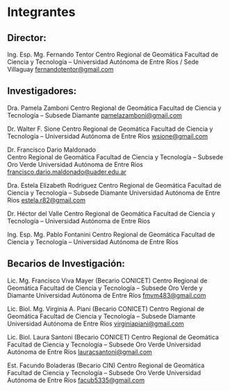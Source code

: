 # Integrantes
## Director:

Ing. Esp. Mg. Fernando Tentor
Centro Regional de Geomática
Facultad de Ciencia y Tecnología – Universidad Autónoma de Entre Ríos / Sede Villaguay
fernandotentor@gmail.com
 

## Investigadores:

Dra. Pamela Zamboni
Centro Regional de Geomática
Facultad de Ciencia y Tecnología – Subsede Diamante
pamelazamboni@gmail.com

Dr. Walter F. Sione
Centro Regional de Geomática
Facultad de Ciencia y Tecnología – Universidad Autónoma de Entre Ríos
wsione@gmail.com

Dr. Francisco Dario Maldonado       
Centro Regional de Geomática
Facultad de Ciencia y Tecnología – Subsede Oro Verde
Universidad Autónoma de Entre Ríos
francisco.dario.maldonado@uader.edu.ar

Dra. Estela Elizabeth Rodriguez
Centro Regional de Geomática
Facultad de Ciencia y Tecnología – Subsede Diamante
Universidad Autónoma de Entre Ríos
estela.r82@gmail.com

Dr. Héctor del Valle
Centro Regional de Geomática
Facultad de Ciencia y Tecnología – Universidad Autónoma de Entre Ríos

Ing. Esp. Mg. Pablo Fontanini
Centro Regional de Geomática
Facultad de Ciencia y Tecnología – Universidad Autónoma de Entre Ríos

 

## Becarios de Investigación:

Lic. Mg. Francisco Viva Mayer (Becario CONICET)
Centro Regional de Geomática
Facultad de Ciencia y Tecnología – Subsede Oro Verde y Diamante
Universidad Autónoma de Entre Ríos
fmvm483@gmail.com

Lic. Biol. Mg. Virginia A. Piani (Becario CONICET)
Centro Regional de Geomática
Facultad de Ciencia y Tecnología – Subsede Diamante
Universidad Autónoma de Entre Ríos
virginiapiani@gmail.com

Lic. Biol. Laura Santoni (Becario CONICET)
Centro Regional de Geomática
Facultad de Ciencia y Tecnología – Subsede Oro Verde
Universidad Autónoma de Entre Ríos
lauracsantoni@gmail.com

Est. Facundo Boladeras (Becario CIN)
Centro Regional de Geomática
Facultad de Ciencia y Tecnología – Subsede Oro Verde
Universidad Autónoma de Entre Ríos
facub5335@gmail.com
